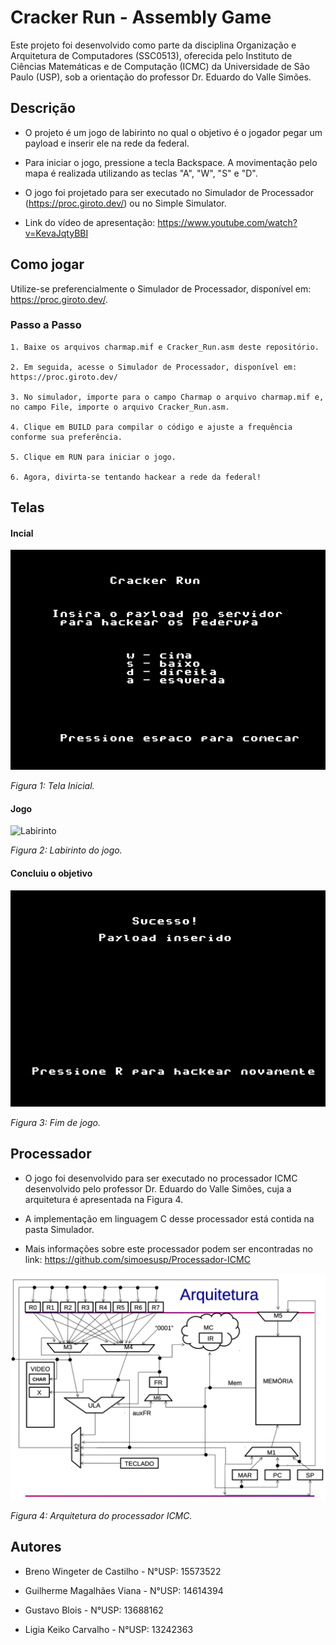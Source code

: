 
# Cracker Run - Assembly Game

Este projeto foi desenvolvido como parte da disciplina Organização e Arquitetura de Computadores (SSC0513), oferecida pelo Instituto de Ciências Matemáticas e de Computação (ICMC) da Universidade de São Paulo (USP), sob a orientação do professor Dr. Eduardo do Valle Simões. 

## Descrição

- O projeto é um jogo de labirinto no qual o objetivo é o jogador pegar um payload e inserir ele na rede da federal.

- Para iniciar o jogo, pressione a tecla Backspace. A movimentação pelo mapa é realizada utilizando as teclas "A", "W", "S" e "D".

- O jogo foi projetado para ser executado no Simulador de Processador (https://proc.giroto.dev/) ou no Simple Simulator.

- Link do vídeo de apresentação: https://www.youtube.com/watch?v=KevaJqtyBBI

## Como jogar

Utilize-se preferencialmente o Simulador de Processador, disponível em: https://proc.giroto.dev/.

### Passo a Passo

    1. Baixe os arquivos charmap.mif e Cracker_Run.asm deste repositório.

    2. Em seguida, acesse o Simulador de Processador, disponível em: https://proc.giroto.dev/

    3. No simulador, importe para o campo Charmap o arquivo charmap.mif e, no campo File, importe o arquivo Cracker_Run.asm.

    4. Clique em BUILD para compilar o código e ajuste a frequência conforme sua preferência.

    5. Clique em RUN para iniciar o jogo.

    6. Agora, divirta-se tentando hackear a rede da federal!

## Telas

#### Incial
![Tela Inicial](https://raw.githubusercontent.com/Guilherme2281/fig/refs/heads/main/Tela%20inicial.png)

*Figura 1: Tela Inicial.*


#### Jogo
![Labirinto](https://raw.githubusercontent.com/Guilherme2281/figuras/refs/heads/main/jogo1.png)

*Figura 2: Labirinto do jogo.*

#### Concluiu o objetivo
![Tela de ganhador](https://raw.githubusercontent.com/Guilherme2281/fig/refs/heads/main/Objetivo%20com%20concluido.png)

*Figura 3: Fim de jogo.*

## Processador

- O jogo foi desenvolvido para ser executado no processador ICMC desenvolvido pelo professor Dr. Eduardo do Valle Simões, cuja a arquitetura é apresentada na Figura 4. 

- A implementação em linguagem C desse processador está contida na pasta Simulador.

- Mais informações sobre este processador podem ser encontradas no link: https://github.com/simoesusp/Processador-ICMC


![Processador](https://raw.githubusercontent.com/Guilherme2281/fig/refs/heads/main/processador.png)

*Figura 4: Arquitetura do processador ICMC.*


## Autores

- Breno Wingeter de Castilho - N°USP: 15573522

- Guilherme Magalhães Viana - N°USP: 14614394

- Gustavo Blois - N°USP: 13688162

- Ligia Keiko Carvalho - N°USP: 13242363
